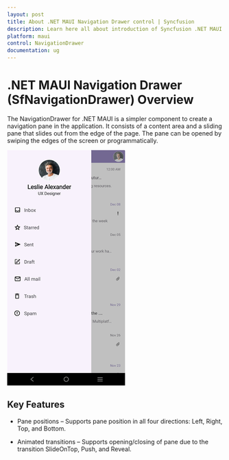 ```yaml
---
layout: post
title: About .NET MAUI Navigation Drawer control | Syncfusion
description: Learn here all about introduction of Syncfusion .NET MAUI Navigation Drawer (SfNavigationDrawer) control, its elements and more.
platform: maui
control: NavigationDrawer
documentation: ug
---
```


# .NET MAUI Navigation Drawer (SfNavigationDrawer) Overview

The NavigationDrawer for .NET MAUI is a simpler component to create a navigation pane in the application. It consists of a content area and a sliding pane that slides out from the edge of the page. The pane can be opened by swiping the edges of the screen or programmatically.

![.NET MAUI Navigation Drawer.](Images/overview/net-maui-navigationdrawer.png)

## Key Features

* Pane positions – Supports pane position in all four directions: Left, Right, Top, and Bottom.

* Animated transitions – Supports opening/closing of pane due to the transition SlideOnTop, Push, and Reveal.